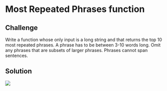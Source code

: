 # Most Repeated Phrases function

## Challenge
Write a function whose only input is a long string and that returns the top 10 most repeated phrases. A phrase has to be between 3-10 words long. Omit any phrases that are subsets of larger phrases. Phrases cannot span sentences.

## Solution
![](./assets/most-repeated-phrases.jpg)